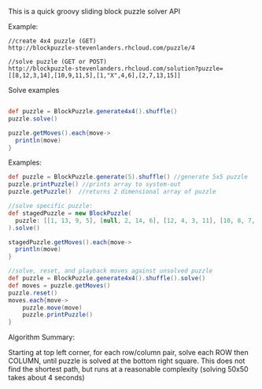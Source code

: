 This is a quick groovy sliding block puzzle solver API

Example:

````
//create 4x4 puzzle (GET)
http://blockpuzzle-stevenlanders.rhcloud.com/puzzle/4

//solve puzzle (GET or POST)
http://blockpuzzle-stevenlanders.rhcloud.com/solution?puzzle=[[8,12,3,14],[10,9,11,5],[1,"X",4,6],[2,7,13,15]]
````

Solve examples

```groovy

def puzzle = BlockPuzzle.generate4x4().shuffle()
puzzle.solve()

puzzle.getMoves().each{move->
  println(move)
}

```

Examples:
```groovy
def puzzle = BlockPuzzle.generate(5).shuffle() //generate 5x5 puzzle
puzzle.printPuzzle() //prints array to system-out
puzzle.getPuzzle()  //returns 2 dimensional array of puzzle

//solve specific puzzle:
def stagedPuzzle = new BlockPuzzle(
  puzzle: [[1, 13, 9, 5], [null, 2, 14, 6], [12, 4, 3, 11], [10, 8, 7, 15]]
).solve()

stagedPuzzle.getMoves().each{move->
  println(move)
}

//solve, reset, and playback moves against unsolved puzzle
def puzzle = BlockPuzzle.generate4x4().shuffle().solve()
def moves = puzzle.getMoves()
puzzle.reset()
moves.each{move->
    puzzle.move(move)
    puzzle.printPuzzle()
}

```

Algorithm Summary:

Starting at top left corner, for each row/column pair, solve each ROW then COLUMN, until puzzle is solved at the bottom right square.  This does not find the shortest path, but runs at a reasonable complexity (solving 50x50 takes about 4 seconds)
